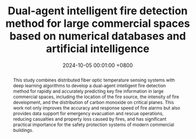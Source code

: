 ---
title:          "Dual-agent intelligent fire detection method for large commercial spaces based on numerical databases and artificial intelligence"
date:           2024-10-05 00:01:00 +0800
selected:       true
pub:            "Process Safety and Environmental Protection"
pub_date:       "2024"
abstract: >-
  This study combines distributed fiber optic temperature sensing systems with deep learning algorithms to develop a dual-agent intelligent fire detection method for rapidly and accurately predicting key fire information in large commercial spaces, including the location of the fire source, the intensity of fire development, and the distribution of carbon monoxide on critical planes. This work not only improves the accuracy and response speed of fire alarms but also provides data support for emergency evacuation and rescue operations, reducing casualties and property loss caused by fires, and has significant practical importance for the safety protection systems of modern commercial buildings.

cover:          /assets/images/covers/cover3.jpg
authors:
  - GANG Liu#,Zenghui Liu#,Guanhua Qu*,Lei Ren*.
links:
  Paper: https://www.sciencedirect.com/science/article/pii/S0957582024012758?via%3Dihub
---